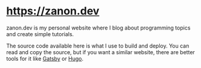 # https://zanon.dev

zanon.dev is my personal website where I blog about programming topics and create simple tutorials.

The source code available here is what I use to build and deploy. You can read and copy the source, but if you want a similar website, there are better tools for it like [Gatsby](https://www.gatsbyjs.org/) or [Hugo](https://gohugo.io).